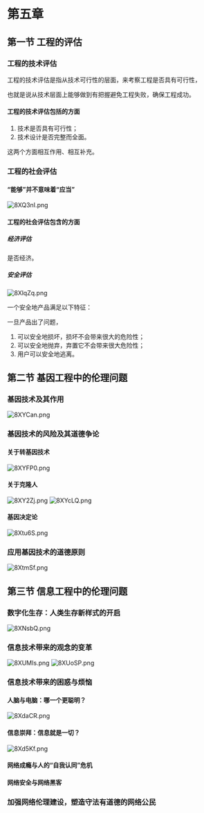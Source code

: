 # 第五章
## 第一节 工程的评估
### 工程的技术评估
工程的技术评估是指从技术可行性的层面，来考察工程是否具有可行性，

也就是说从技术层面上能够做到有把握避免工程失败，确保工程成功。
#### 工程的技术评估包括的方面
1. 技术是否具有可行性；
2. 技术设计是否完整而全面。

这两个方面相互作用、相互补充。
### 工程的社会评估
#### “能够”并不意味着“应当”
![8XQ3nI.png](https://s1.ax1x.com/2020/03/25/8XQ3nI.png) 
#### 工程的社会评估包含的方面
##### 经济评估
是否经济。

##### 安全评估
![8XlqZq.png](https://s1.ax1x.com/2020/03/25/8XlqZq.png)

一个安全地产品满足以下特征：

一旦产品出了问题，

1. 可以安全地损坏，损坏不会带来很大的危险性；
2. 可以安全地抛弃，弃置它不会带来很大危险性；
3. 用户可以安全地逃离。

## 第二节 基因工程中的伦理问题
### 基因技术及其作用
![8XYCan.png](https://s1.ax1x.com/2020/03/25/8XYCan.png)
### 基因技术的风险及其道德争论
#### 关于转基因技术
![8XYFP0.png](https://s1.ax1x.com/2020/03/25/8XYFP0.png)
#### 关于克隆人
![8XY2Zj.png](https://s1.ax1x.com/2020/03/25/8XY2Zj.png)
![8XYcLQ.png](https://s1.ax1x.com/2020/03/25/8XYcLQ.png)
#### 基因决定论
![8Xtu6S.png](https://s1.ax1x.com/2020/03/25/8Xtu6S.png)
### 应用基因技术的道德原则
![8XtmSf.png](https://s1.ax1x.com/2020/03/25/8XtmSf.png)
## 第三节 信息工程中的伦理问题
### 数字化生存：人类生存新样式的开启
![8XNsbQ.png](https://s1.ax1x.com/2020/03/25/8XNsbQ.png)
### 信息技术带来的观念的变革
![8XUMIs.png](https://s1.ax1x.com/2020/03/25/8XUMIs.png)
![8XUoSP.png](https://s1.ax1x.com/2020/03/25/8XUoSP.png)
### 信息技术带来的困惑与烦恼
#### 人脑与电脑：哪一个更聪明？
![8XdaCR.png](https://s1.ax1x.com/2020/03/25/8XdaCR.png)
#### 信息崇拜：信息就是一切？
![8Xd5Kf.png](https://s1.ax1x.com/2020/03/25/8Xd5Kf.png)
#### 网络成瘾与人的“自我认同”危机

#### 网络安全与网络黑客

### 加强网络伦理建设，塑造守法有道德的网络公民
